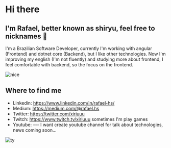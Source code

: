# Hi there
## I'm Rafael, better known as shiryu, feel free to nicknames :goat:

 I'm a Brazilian Software Developer, currently I'm working with angular (Frontend) and dotnet core (Backend), but I like other technologies.
 Now I'm improving my english (I'm not fluently) and studying more about frontend, I feel comfortable with backend, so the focus on the frontend.
 
![nice](https://64.media.tumblr.com/139bb047eb50a98cf21c8b9869ce5f5b/tumblr_oazt5zJYAT1s9hagko1_500.gif "noice")

 ## Where to find me
 - Linkedin: https://www.linkedin.com/in/rafael-hs/
 - Medium: https://medium.com/@rafael.hs
 - Twitter: https://twitter.com/xiriuuu
 - Twitch: https://www.twitch.tv/xiriuuu sometimes I'm play games
 - Youtube: ---
I want create youtube channel for talk about technologies, news coming soon...

![ty](https://media1.tenor.com/images/2ceca28886b449c680e64ecd6a7fa838/tenor.gif?itemid=16720034 "ty")
